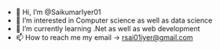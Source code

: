 - 👋 Hi, I’m @SaikumarIyer01
- 👀 I’m interested in Computer science as well as data science
- 🌱 I’m currently learning .Net as well as web development
- 📫 How to reach me my email -> rsai01iyer@gmail.com

<!---
SaikumarIyer01/SaikumarIyer01 is a ✨ special ✨ repository because its `README.md` (this file) appears on your GitHub profile.
You can click the Preview link to take a look at your changes.
< 💞️ I’m looking to collaborate on web development 

--->

